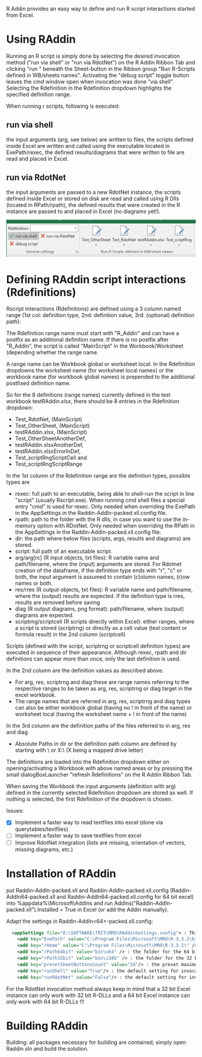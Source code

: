 R Addin provides an easy way to define and run R script interactions started from Excel.

# Using RAddin

Running an R script is simply done by selecting the desired invocation method ("run via shell" or "run via RdotNet") on the R Addin Ribbon Tab and clicking "run <Rdefinition>" 
beneath the Sheet-button in the Ribbon group "Run R-Scripts defined in WB/sheets names". Activating the "debug script" toggle button leaves the cmd window open when invocation was done "via shell".
Selecting the Rdefinition in the Rdefinition dropdown highlights the specified definition range.

When running r scripts, following is executed:

## run via shell

the input arguments (arg, see below) are written to files, the scripts defined inside Excel are written and called using the executable located in ExePath/rexec, the defined results/diagrams that were written to file are read and placed in Excel.

## run via RdotNet

the input arguments are passed to a new RdotNet instance, the scripts defined inside Excel or stored on disk are read and called using R Dlls (located in RPath/rpath), the defined results that were created in the R instance are passed to and placed in Excel (no diagrams yet!).


![Image of screenshot1](https://raw.githubusercontent.com/rkapl123/RAddin/master/docs/screenshot1.png)

# Defining RAddin script interactions (Rdefinitions)

Rscript interactions (Rdefinitions) are defined using a 3 column named range (1st col: definition type, 2nd: definition value, 3rd: (optional) definition path):

The Rdefinition range name must start with "R_Addin" and can have a postfix as an additional definition name. 
If there is no postfix after "R_Addin", the script is called "MainScript" in the Workbook/Worksheet (depending whether the range name.

A range name can be Workbook global or worksheet local.
In the Rdefinition dropdowns the worksheet name (for worksheet local names) or the workbook name (for workbook global names) is prepended to the additional postfixed definition name.

So for the 8 definitions (range names) currently defined in the test workbook testRAddin.xlsx, there should be 8 entries in the Rdefinition dropdown: 

- Test_RdotNet, (MainScript)
- Test_OtherSheet, (MainScript)
- testRAddin.xlsx, (MainScript)
- Test_OtherSheetAnotherDef, 
- testRAddin.xlsxAnotherDef,
- testRAddin.xlsxErrorInDef,
- Test_scriptRngScriptCell and
- Test_scriptRngScriptRange 

In the 1st column of the Rdefinition range are the definition types, possible types are 
- rexec: full path to an executable, being able to shell-run the script in line "script" (usually Rscript.exe). When running cmd shell files a special entry "cmd" is used for rexec. Only needed when overriding the ExePath in the AppSettings in the Raddin-AddIn-packed.xll.config file.
- rpath: path to the folder with the R dlls, in case you want to use the in-memory option with RDotNet. Only needed when overriding the RPath in the AppSettings in the Raddin-AddIn-packed.xll.config file. 
- dir: the path where below files (scripts, args, results and diagrams) are stored. 
- script: full path of an executable script. 
- arg/arg[rc] (R input objects, txt files): R variable name and path/filename, where the (input) arguments are stored. For Rdotnet creation of the dataframe, if the definition type ends with "r", "c" or both, the input argument is assumed to contain (c)olumn names, (r)ow names or both.
- res/rres (R output objects, txt files): R variable name and path/filename, where the (output) results are expected. If the definition type is rres, results are removed before saving
- diag (R output diagrams, png format): path/filename, where (output) diagrams are expected.
- scriptrng/scriptcell (R scripts directly within Excel): either ranges, where a script is stored (scriptrng) or directly as a cell value (text content or formula result) in the 2nd column (scriptcell)

Scripts (defined with the script, scriptrng or scriptcell definition types) are executed in sequence of their appearance. Although rexec, rpath and dir definitions can appear more than once, only the last definition is used.

In the 2nd column are the definition values as described above.
- For arg, res, scriptrng and diag these are range names referring to the respective ranges to be taken as arg, res, scriptrng or diag target in the excel workbook.
- The range names that are referred in arg, res, scriptrng and diag types can also be either workbook global (having no ! in front of the name) or worksheet local (having the worksheet name + ! in front of the name)

In the 3rd column are the definition paths of the files referred to in arg, res and diag
- Absolute Paths in dir or the definition path column are defined by starting with \\ or X:\ (X being a mapped drive letter)

The definitions are loaded into the Rdefinition dropdown either on opening/activating a Workbook with above named areas or by pressing the small dialogBoxLauncher "refresh Rdefinitions" on the R Addin Ribbon Tab.

When saving the Workbook the input arguments (definition with arg) defined in the currently selected Rdefinition dropdown are stored as well. If nothing is selected, the first Rdefinition of the dropdown is chosen.

Issues:

- [x] Implement a faster way to read textfiles into excel (done via querytables/textfiles)
- [ ] Implement a faster way to save textfiles from excel
- [ ] Improve RdotNet integration (lists are missing, orientation of vectors, missing diagrams, etc.)

# Installation of RAddin

put Raddin-AddIn-packed.xll and Raddin-AddIn-packed.xll.config (Raddin-AddIn64-packed.xll and Raddin-AddIn64-packed.xll.config for 64 bit excel) into %appdata%\Microsoft\AddIns 
and run AddIns("Raddin-AddIn-packed.xll").Installed = True in Excel (or add the Addin manually).

Adapt the settings in Raddin-AddIn<64>-packed.xll.config:

```XML
  <appSettings file="O:\SOFTWARE\TRIT\MRO\RAddinSettings.config"> : This is a redirection to a central config file containing the same information below
    <add key="ExePath" value="C:\Program Files\Microsoft\MRO\R-3.3.2\bin\x64\Rscript.exe" /> : The Executable Path used by the shell invocation method
    <add key="rHome" value="C:\Program Files\Microsoft\MRO\R-3.3.2\" /> : rHome for the RdotNet invocation method, to get the R-DLL-Path the rPath<bitness>bit setting below is used 
    <add key="rPath64bit" value="bin\x64" /> : the folder for the 64 bit R-DLLs 
    <add key="rPath32bit" value="bin\i386" /> : the folder for the 32 bit R-DLLs
    <add key="presetSheetButtonsCount" value="24"/> : the preset maximum Button Count for Sheets (if you expect more sheets with Rdefinitions set it accordingly) 
    <add key="runShell" value="True"/> : the default setting for invocation method shell
    <add key="runRdotNet" value="False"/> : the default setting for invocation method RdotNet 
```

For the RdotNet invocation method always keep in mind that a 32 bit Excel instance can only work with 32 bit R-DLLs and a 64 bit Excel instance can only work with 64 bit R-DLLs !!!

# Building RAddin

Building: all packages necessary for building are contained, simply open Raddin.sln and build the solution.